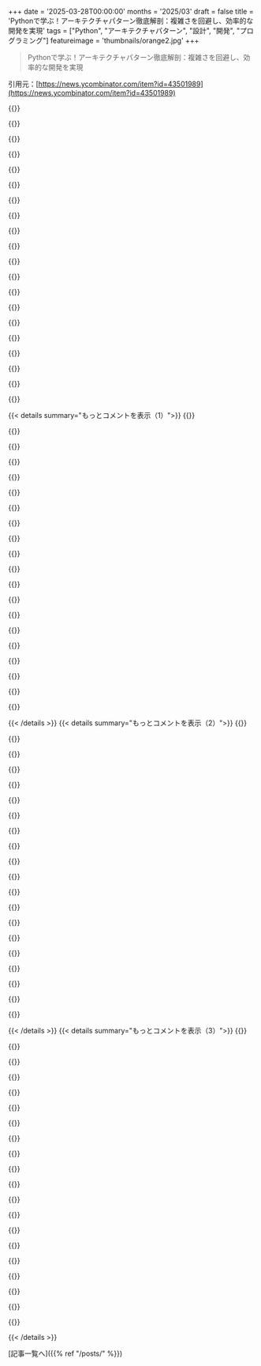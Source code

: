 +++
date = '2025-03-28T00:00:00'
months = '2025/03'
draft = false
title = 'Pythonで学ぶ！アーキテクチャパターン徹底解剖：複雑さを回避し、効率的な開発を実現'
tags = ["Python", "アーキテクチャパターン", "設計", "開発", "プログラミング"]
featureimage = 'thumbnails/orange2.jpg'
+++

> Pythonで学ぶ！アーキテクチャパターン徹底解剖：複雑さを回避し、効率的な開発を実現

引用元：[https://news.ycombinator.com/item?id=43501989](https://news.ycombinator.com/item?id=43501989)

{{<matomeQuote body="この本マジでアーキテクチャパターンの宝庫じゃん！テーマに入りやすくて、すぐに理解できるのが最高。<br>ただ、実体験から言うと、こういうパターン使うとPythonだと複雑性増したり、パフォーマンス悪化したりするんだよね。特にDjangoみたいなActiveRecordパターン使うフレームワークだと。<br>アーキテクチャパターンを厳密に使う大手企業(n=3)は、確かにコードは綺麗だけど、無駄に複雑で遅いんだよね。一方、パターン気にしない企業は、コードは汚いけど生産性高かった。結局、汚いコードの方が読めて修正できたから。<br>俺の問題かもしれないけど、汚いコードの方が好きかも。議論も少ないし。" userName="DanielVZ" createdAt="2025-03-28T11:41:45" color="">}}

{{<matomeQuote body="プロジェクトが厳密なアーキテクチャパターンに従うって聞くと、大抵、抽象化が多すぎて何が起こってるか分からなくなるか、タスクをこなすのに何層も飛び越える必要があるんだよね。<br>簡単なタスクでも、N個も新しいもの作らないとXとかYとかできない、みたいな。<br>パターン気にしない会社は、汚いコードはあるけど、間接参照が少なくて、タスクに必要なものが一箇所にまとまってるから、理解しやすいんだよね。抽象化しすぎなんだよ。難しいことだけ抽象化して、簡単なことはそのまま書けばいいのに。" userName="Jcampuzano2" createdAt="2025-03-28T14:01:22" color="#785bff">}}

{{<matomeQuote body="俺も同じ結論に至ったわ。とにかくロジックをインラインで書いて、テストしにくい部分だけ分離すればいいんだよ。分離した部分は徹底的に単体テストする。" userName="lpapez" createdAt="2025-03-29T11:18:52" color="#785bff">}}

{{<matomeQuote body="それってつまり、ソフトウェアエンジニアリングの真髄じゃん。リソースを最適に使ってニーズを満たすための賢いトレードオフをするってこと。" userName="holdenweb" createdAt="2025-03-30T12:23:00" color="">}}

{{<matomeQuote body="本のエイリアン宇宙船の操縦モデルはちょっとミスリーディングかな。宇宙船は高度に設計された製品で、ソフトウェアの制御メカニズムとして機能する部分が大きいから、お手本があるんだよね。<br>ドメインモデリングは既存のモデルのコピーじゃなくて、ソフトウェアの利点を活かして改善すべき。既存のシステムで何を達成しようとしているのかを理解することが大事。<br>ビジネスや文化の世界のモデルは、ごちゃごちゃしてて時代遅れで、コードに最適化されてないことが多い。人間の解釈に頼ってるところもある。それを参考にすべきだけど、最終目標にするべきじゃない。" userName="directevolve" createdAt="2025-03-28T15:33:50" color="">}}

{{<matomeQuote body="＞本のエイリアン宇宙船の操縦モデルはちょっとミスリーディングかな。宇宙船は高度に設計された製品で、ソフトウェアの制御メカニズムとして機能する部分が大きいから、お手本があるんだよね。”<br>Doctor WhoのTARDISは違うみたい。パイロットに合わせて再構成されたり、コントロールがめちゃくちゃだったり、”作られたんじゃなくて育てられた”って言われたり。<br>クルーが操縦することを想定してて、意識もあるみたいだから、ドクターのTARDISは彼みたいに風変わりなのかも。<br>Doctor WhoはハードSFじゃないけどね。" userName="chuckadams" createdAt="2025-03-28T18:10:04" color="">}}

{{<matomeQuote body="厳密なアーキテクチャパターンを使うには、ドメインとパターンを理解する必要がある。両方あれば、コードベースは直感的になる。そうでなければ、1000行の関数の方が理解しやすい。" userName="lijok" createdAt="2025-03-28T12:52:59" color="">}}

{{<matomeQuote body="ジュニア（経験1、2年）が多い会社だと、複雑なパターン実装しない方がいいよ。Factoryとは何かを説明するのに一日が終わっちゃうから。" userName="E_Bfx" createdAt="2025-03-28T21:07:11" color="">}}

{{<matomeQuote body="組織のドメインモデルでPh.D.持ってれば、何でもできるよね。どんなに汚いコードでも、理解できる。問題は、それだけのドメイン理解を得るには、何年も現場経験が必要だってこと。" userName="pphysch" createdAt="2025-03-28T15:50:07" color="">}}

{{<matomeQuote body="この本は大好きだけど、パターンを適用するべき時とそうでない時を理解する必要があるよね。プロジェクト管理と似てると思う。どちらもオーバーヘッドがあって、無差別に使うと価値を上回ってしまう。でも、賢く使えばプロジェクトの成功に不可欠。<br>例えば、シンプルなカレンダーREST APIなら、複雑なアーキテクチャにはしない。でも、Ports and Adaptersアーキテクチャは、シミュレーションと本番環境をシームレスに切り替えるトレーディングシステム構築には不可欠だった。<br>シミュレーターを実際のトレーディングエンジンに、過去のイベントフィードをリアルタイムフィードに簡単に交換する必要があるし、ビジネスロジックを二重実装しないようにする必要があるから。" userName="frankc" createdAt="2025-03-28T20:15:39" color="#38d3d3">}}

{{<matomeQuote body="Python使ってる大小様々な会社にいたけど、アーキテクチャパターンを使うか無視するかだったんだよね。厳格なアーキテクチャパターン使ってるとこ（n=3）は、確かに“綺麗”だけど、コードが複雑すぎて、一見簡単なはずのタスクがめちゃくちゃ遅いんだよ。<br>“厳格なアーキテクチャパターン使用”の問題は、参照に載ってる特定の実装を“パターン”だと思っちゃうこと。<br>“パターン”ってのは、何をするかの思考プロセス、それに取り組む計画、そしてコードの他の部分に提供したいAPIの最高レベルのデザインのことなんだよね。Pythonのステートマシンは、関数がオブジェクトのおかげで、関数がお互いを返すグループと“f = f(x)”の繰り返しで済むことが多いんだ。SingletonよりBorgパターンが良いって言う人もいるけど、モジュール使えば良くない？`sys`がすでにSingletonにしてくれてるじゃん。“Dependency injection”も、関数に引数（別の関数かも）を渡すだけのことが多いし。Flyweightはモノじゃなくて、interningのテクニック。<br>＞TFAで説明されてるCommandパターンは、Jack Diederichの有名なrant（https://www.youtube.com/watch?v=o9pEzgHorH0）の半分だったんだよね。`functools.partial`が友達だよ。<br>＞これってコードより俺の問題かもだけど、綺麗なコードじゃない会社の方が生産性高かったんだよね。<br>たぶん、もっと良いものを見たことないから、間違った二分法を描いちゃってるんだと思う。短い関数は、複雑なクラス階層なんて必要ないんだから。クラスすら要らないんだよ。Object-oriented programmingはオブジェクトの話で、クラスの話じゃない。クラスの話なら、class-oriented programmingって呼ばれてるはず。" userName="zahlman" createdAt="2025-03-28T15:53:56" color="#ff5733">}}

{{<matomeQuote body="めっちゃわかる。解放感あるよね。抽象化のスープより、こういうコードの方が頭に入ってきやすい。わかると思うけど、golang好きなんだ。" userName="porridgeraisin" createdAt="2025-03-28T11:57:12" color="#ff5c5c">}}

{{<matomeQuote body="俺もそう。リファクタリングして、繰り返しを減らしたり、パラメータ化された関数を増やしたりするのも全然あり。<br>超抽象化されたマトリョーシカ・ラビオリみたいなのを探し回るのは、プログラミングで一番嫌いなこと。単純化するどころか、FactoryFactoryを作るために、12個のオブジェクトをいろんなファイルから探さないといけないんだもん。" userName="exe34" createdAt="2025-03-28T12:28:39" color="#38d3d3">}}

{{<matomeQuote body="どんな言語でも、教条的な構造やパターンを使うとこうなるって経験あるわ。アーキテクチャ宇宙飛行士たちは、ポイントを見失ってるんだよね。コンテキストがない未来のdeveloperがコードを理解しやすくして、変更が期待通りに動作するって確信を提供することなのに。<br>例えば、こんな感じで簡単にレールから外れる。<br>ルール1：関数は短く（50行以内）。<br>ルール2：public関数はinterfaceで実装（モックできるように）。<br>そうすると、プログラムのロジックを追いたいdeveloperは、interfaceの関数呼び出しでひたすら“定義へ移動”、そして“実装へ移動”して動作を探す羽目になる。これで思考の流れがぶった切られる。<br>さらにレベルアップすると、interfaceをマイクロサービスAPI（gRPC）に置き換える。プログラムのロジックを追うために、完全に違う複数のリポジトリをタブで切り替える必要が出てくる。新しいリポジトリを開くと、独自のアーキテクチャレイヤーがあるから、探してる関数の実装を見つけるためだけにウロウロしないといけない。<br>これらは藁人形論法じゃなくて、実際に複数の会社で見たパターン。もう全部の動作が1箇所に書いてある1000行の関数が恋しい。" userName="tzcnt" createdAt="2025-03-28T17:18:46" color="#785bff">}}

{{<matomeQuote body="おまけに、そのinterfaceの裏にある関数がテストで一度もモックされないとか。" userName="lpapez" createdAt="2025-03-28T19:32:27" color="">}}

{{<matomeQuote body="＞厳格なアーキテクチャパターン使ってるとこ（n=3）は、確かに“綺麗”だけど、コードが複雑すぎて、一見簡単なはずのタスクがめちゃくちゃ遅いんだよね。<br>前の職場に、まさにこんなPythonコードベースがあったわ。色んなパターンがあって、“正しい”ことをしたい人たちが実装して、巨大で遅いゴミだった。Python（pre-JIT）じゃ、ネイティブコンパイル言語やJVM言語ほどごまかせないんだよね。間接参照のレイヤーが増えるたびに、インタープリタで毎回実行されるから。<br>この本や他のアプリケーションアーキテクチャに関する本で気になるのは、要件に関係なく、最初から全部複雑さを焼き付けようとすること。実際の要求に応じて複雑さを追加するんじゃなくて。今必要な複雑さと、必要ない複雑さを両方実装しちゃうんだよね。製品が成長したら2年後に必要になるかもしれない複雑さを実装して、今の小さなチームにそれを押し付ける。製品を成功させるために必要な機能のコストを払って。<br>俺にとって、それはアーキテクチャの医療過誤だよ。さらに悪いことに、チームのprogrammerの考え方に影響を与える。コードをより抽象的にすることが常に良いことだって考え始めるんだ。コードは夢見た将来の機能の亡霊で肥大化して、将来のニーズを仮説的にサポートできるレイヤーが増える。“多い方が良い”っていう文化が、良い仕事をしたいジュニアprogrammerの間で広まって、何でもかんでも一般的なフレームワークを実装し始めて、コードベースがどんどん複雑になって、扱いにくくなる。そして、予想してたニーズが実際に現れると、それに備えて書いたコードは、だいたい負債になる。<br>昔の巨大なコードベースを振り返ると、単純な要求でほとんど複雑さが必要なかった部分が必ずあった。developerが幸運を受け入れて、そういう部分を単純にしておいたところは、比較的トラブルが少なくて、新しい要求に対応できた。developerが“正しく”やろうとして、コードベースのすべての部分を同じように複雑にしたところは、過剰に設計されたゴミで、自重で苦しんでた。<br>俺が考えるアーキテクチャの定義は、将来変更するのにコストがかかる設計上の決定のサブセット。良い設計の目標は、アーキテクチャを最小限に抑えて、元に戻すのにコストがかかる選択を避けること。ソフトウェアでは、存在しない問題を無視するっていう決定は、めったに元に戻すのに高くつく決定にはならない。問題が発生したとき、頭の中にしかなかった問題を解決するために作成されたソリューションを適応させるよりも、最初からやり直す方がほぼ常に安くて簡単。稀な例外はすごく重要で、光学的な観点からは、問題を間違って解決した方が、全く解決しなかったよりも賢く見えるけど、自分たちの価値と責任をその例外だけで判断しちゃいけない。" userName="dkarl" createdAt="2025-03-28T16:32:59" color="#45d325">}}

{{<matomeQuote body="＞この本や他のアプリケーションアーキテクチャに関する本で気になるのは、要件に関係なく、最初から全部複雑さを焼き付けようとすること。<br>問題は、厳密にその時まで待つと、基本的に全部何らかのリファクタリングが必要になるってこと。<br>夢は、新しい機能は新しいコードだけでできるってこと。リファクタリングとか既存のコードの修正じゃなくて。多くの人はすでにこの考え方に慣れてる。Webアプリで新しい“view”を追加するとき、他のviewに触る必要ないし、URLルーティングのロジックに触る必要もない。多くの人は、こういうことのために自分で実装するより、フレームワークに依存することに慣れてるだけだと思う。<br>問題は、フレームワークはビジネスのことを知らないってこと。プラグ可能なvalidation layerとかが必要な場合は、自分で実装する必要があるかも。<br>もちろん、欠点は、アプリケーションがどこで柔軟性を必要とするか、成長するかを予測するのが得意じゃないってこと。だから、全部にそれを組み込んで、不必要に複雑なコードになるか、何も組み込まないで、コードベースが成長するにつれてどんどん悪化する絶え間ないリファクタリングになるかのどっちか。<br>エンジニアが何が起こってるか早く見抜いて、必要なときに必要なことを実際にすれば、このアプローチはうまくいく可能性がある。残念ながら、俺の経験では、人は見よう見まねで行動するし、コードが柔軟性や拡張性をサポートしてないせいで、時間の大半を大規模なリファクタリングに費やしてるって気づくまでに時間がかかる。" userName="globular-toast" createdAt="2025-03-29T08:41:08" color="">}}

{{<matomeQuote body="＞夢は、新しい機能は新しいコードだけでできるってこと<br>新しい機能だけじゃない。新しいクロス・カッティング・ケイパビリティのこと。メトリクスを一度も出力したことがないアプリケーションからメトリクスを出力すること。既存のケイパビリティに新しい次元を追加すること、例えば、データベースしかサポートしてなかったアプリケーションに2番目のストレージバックエンドのサポートを追加すること。<br>こういう変更は、昔から予測することが重要だって教えられてきた。事前に計画してないと、後から追加するのはほぼ不可能だって。でも、現実のコードベースで数十年働いて、人々が将来のニーズを予測するために注ぎ込む労力とか、プラグ可能にすることとか、そういうのを見てきて、実際に必要なことが起きたときに、そういう事前に行われた推測作業がどれほど役立つかを目の当たりにして、準備されてなかったコードベースに追加するために必要な作業と比較して、ほとんど全部スキップすることを強く推奨するようになった。<br>＞残念ながら、俺の経験では、人は見よう見まねで行動するし、コードが柔軟性や拡張性をサポートしてないせいで、時間の大半を大規模なリファクタリングに費やしてるって気づくまでに時間がかかる<br>エンジニアが大規模なリファクタリングを繰り返してるなら、目の前にある現在のニーズを満たすようにコードベースを修正する以外に何をしてるの？<br>2つの選択肢を比較するときに覚えておくべきことは、選択肢に異なる採用戦略が含まれてない限り、それを実行する人は同じだってこと。現在のニーズを満たすことができない大規模なリファクタリングを繰り返してるdeveloperに、不確実な将来のニーズに備えてコードベースを準備するように頼んだらどうなると思う？はるかに難しい問題だから、もっと下手になるか、少なくとも良くはならないよ。" userName="dkarl" createdAt="2025-03-29T20:57:09" color="#ff5c5c">}}

{{<matomeQuote body="+100。パターンと抽象化はPythonだとマジでコストが高い。C++だとコンパイラのおかげでゼロコストになったり、JVM JITのおかげでコストがすごく低くなったりするけど、Pythonだと特にI/O処理やネットワーク呼び出しを追加し始めると、コストがめちゃくちゃ高い。" userName="slt2021" createdAt="2025-03-28T23:25:08" color="#45d325">}}

{{<matomeQuote body="この本のいくつかはすごく役立つ。特に、Pythonとか特定の言語よりも一般的なコンセプトについて話してるとき（イベント駆動アーキテクチャ、コマンド、CQRSとか）。<br>でも、他の部分にはいくつか問題があるし、経験の浅いdeveloperがそれを鵜呑みにして、全部一気に実装しようとするとどうなるか見てきた（これはこういうデザインパターンの集まりにはよくある問題）。<br>例えば、repositoryは一般的には役立つパターン。でも、多くの場合、本の例も含めて、複雑さを増やすだけで、メリットはほとんどない。SQLAlchemy使ってる場合は特にそう（SQLAlchemyはそれ自体が“repository”みたいなものだから。もっと正確に言うと、リレーショナルデータベースの抽象化レイヤーにORMが追加されたもの）。<br>同様に、サービスレイヤーとユニット・オブ・ワークは、複数の複雑なユースケースをカバーする複雑なアプリケーションには役立つけど、責任範囲の狭い小さなサービスのシステムでは、すぐに過剰に肥大化する。PythonのDependency injectionは論外。<br>デザインパターンで一番大事なのは、他のツールと同じように、いつ使うべきか、もっと大事なのはいつ使わないべきかを理解すること。この本にはそのためのアドバイスがいくつかあるけど、もっと目立つように、各章の終わりじゃなくて、最初に置くべきだと思う。" userName="BerislavLopac" createdAt="2025-03-28T09:57:38" color="#45d325">}}

{{< details summary="もっとコメントを表示（1）">}}
{{<matomeQuote body="Repository patternが「複雑性を増すだけでメリットが少ない」ってどういうこと？めっちゃ軽量なパターンだと思うし、DBアクセスが必要なときは常に使うべきじゃない？関心の分離もできるし。結局、特定のentityに対するDBアクセスを全部1か所にまとめるってことでしょ。Repositoryの中身なんてどうでもいいじゃん。query実行するなりORM使うなり。" userName="kelafoja" createdAt="2025-03-28T10:16:30" color="">}}

{{<matomeQuote body="理論上は良いabstractionだしメリットもわかる。でも実際は、Repositoryの引数がそのままSQLAlchemyのselect()とかsession.query()に渡されるだけになりがちじゃん？SQLAlchemyのSession自体がもうRepositoryみたいなもんだし。Repository = Sessionってalias設定するとか、typingのためだけにSessionのメソッドのstub作るとかでも同じくらいdecouplingできるんじゃない？テストでDB触りたくないなら、modelをSessionにbindしなきゃいいし。" userName="bulatb" createdAt="2025-03-28T12:52:03" color="#38d3d3">}}

{{<matomeQuote body="なるほど、わかった気がする。SQLAlchemy自体はあんまり使ったことないんだよね。普段はORM使わずにquery書いてvalue objectにmapしてる。それをRepositoryに置くかな。DB構造とdomain modelをdecoupleするのも大事だと思うし。Person typeを3つのtableからjoinして作るみたいなことをRepositoryでやる、みたいな。SQLAlchemyを隠蔽しておけば、将来的に他のものにreplaceしやすいかもね。" userName="kelafoja" createdAt="2025-03-28T13:12:05" color="#785bff">}}

{{<matomeQuote body="でかいプロジェクトでSQLAlchemy使ったけど、session scopingとかDB hittingで色々問題あったな。SA modelはlazy loadingでpropertyにアクセスするだけでDBにquery投げちゃうことがあるし、debuggingがマジで大変。Pydantic DTOにflattenするのがおすすめ。type checkerがSA modelじゃ見つけられない問題を見つけてくれるかも。ただ、nested modelだと、事前に必要なfieldがわからないとoverfetchしちゃうんだよね。" userName="psd1" createdAt="2025-03-28T13:39:17" color="#45d325">}}

{{<matomeQuote body="Overriding lazy-loading optionsでoverfetching防げるよ。Author classのbooks relationshipにlazy=‘select’って設定してても、fetch_authors = select(Author).options(raiseload(Author.books))ってすれば、SELECTの代わりにエラーが出るようにできる。Queryがこっそり実行されてないかsmoke testで確認できるし、lazy-loadしたくないならrelationship(..., lazy=‘raise’)で最初から止められる。" userName="bulatb" createdAt="2025-03-31T08:02:37" color="#785bff">}}

{{<matomeQuote body="SQLModel[0]ってどう思う？いい感じにまとまってる？それともスパゲッティ？[0] https://sqlmodel.tiangolo.com/" userName="pbronez" createdAt="2025-03-28T14:30:27" color="">}}

{{<matomeQuote body="SQLModelはPydanticとSQLAlchemyのいいとこどりのはずだけど、DB tableにbackedされたSQLModel entityは作成時にfieldをvalidateしないんだよね。それってPydanticの意味なくない？" userName="unculture" createdAt="2025-03-28T15:17:51" color="">}}

{{<matomeQuote body="中身見ないとわかんないけど、「SqlModelはpydantic modelかつSA model」ってのが気になる。dynamic unintended-queryの性質が残ってそう。SqlModelをpet projectで使ったとき、many-to-manyの関係を表現するのが難しかった記憶がある。syntaxはSAより好きだったけど、systematicなbenefitよりsyntacticalなbenefitが大きい気がする。" userName="psd1" createdAt="2025-03-29T15:16:20" color="">}}

{{<matomeQuote body="小さいappならYAGNIって意味。でかいappなら、理論的な区別が現実になる場所が絶対出てくる。data modelをstorageからdecoupleするのはマジで大事だし、Sessionだけじゃ無理。SQLAlchemyはflexibleだよ。必要なら3つのtableからPersonをmapできるし。＞I prefer not to use ORMs but just write queries and map the results into value objects. That work I would put into a Repository.＜”それな。”って感じ。stdlib sqlite3の上にbuildしてれば、YAGNIってdismissされなかったかもね。" userName="bulatb" createdAt="2025-03-28T14:27:01" color="#38d3d3">}}

{{<matomeQuote body="SQLAlchemy Sessionはunit of work (UoW)でもあるんだよね。bookの最後の方で、UoWを使ってserviceからemitされたeventをcollectしてdispatchしてる。SQLAlchemyをそのまま使ってたらどうしてたんだろ？UoWが必要になるまで実装を待つべきって意見もあるかもだけど、そうなると数百か所の呼び出し元コードを書き換えることになるじゃん。最初からbuildしとけばいいじゃん。Repository patternは全てに使えるし。" userName="globular-toast" createdAt="2025-03-28T14:41:52" color="#ff33a1">}}

{{<matomeQuote body="Repositoryの意味ってみんな意見違うよねー。SessionはUoWだし、object-scoped persistenceの意味ではrepositoryでもあるし、他にも色々兼ねてる。Sessionがちょっとくらい漏れてても許容範囲かな。application-levelなことは実装するけど、lower layerのversionをwrapする必要はないと思う。<br>ユーザーがPOSTでfilterして、それがrepository queryに渡すhigh-levelなFilterになるとき、どんな感じになる？結局Query.filter()みたいになるでしょ？repositoryから欲しい数を選ぶときも、Query.first()とかQuery.one()とかQuery.filter().filter().filter().all()になるし。<br>SQLにbindされてるけど、literal senseだけ。APIはどんな場合でもそうなると思う。benefitがcostを上回るなら、そうあるべきだって考える。<br>idealじゃないし、完全にcorrectでもないけど、まあいいし、simpleじゃん？" userName="bulatb" createdAt="2025-03-28T15:39:00" color="">}}

{{<matomeQuote body="コメントの最初のsentenceで読むのやめちゃった？SQLAlchemyをrepository/UoWとして使うなら、どうやるかっていうspecificな質問をしたんだけど。" userName="globular-toast" createdAt="2025-03-28T16:43:38" color="">}}

{{<matomeQuote body="それ、serviceでやるんだよ。" userName="yahoozoo" createdAt="2025-03-29T11:53:49" color="">}}

{{<matomeQuote body="SQLとreal-worldのdatabase schemaってどっちもcomplexだから、optimally fetchするためには、entity-specificなmethodがuse caseごとに必要になるか、builderをexposeする必要がある。でもそれならquery builder使えばよくない？<br>Repository patternはCRUDにはいいけど、CTEsが2つと4つのjoinが必要なqueryとかには向かないよね。" userName="deergomoo" createdAt="2025-03-29T18:03:15" color="#ff33a1">}}

{{<matomeQuote body="Repository patternはdatabase layerをswitchする必要があると感じてるならusefulだけど、そんなの見たことないなー。ただのduplicate codeになるだけじゃん。" userName="unculture" createdAt="2025-03-28T11:34:29" color="">}}

{{<matomeQuote body="alternativeは何を使ってるの？cleanでseparatedでmaintainableな方法でdata accessを提供するにはどうしてる？<br>俺はたくさん見てきたし、たくさん使ってきたよ。database layerをswitchするために使ったことはないけどね。careerが全然違うみたいだ。<br>codeがduplicateされるってのもよくわからない。database access codeをいろんな場所に置かないで、一箇所にまとめるだけじゃん。" userName="kelafoja" createdAt="2025-03-28T12:23:52" color="">}}

{{<matomeQuote body="OK、まずdefineしよう。<br>話してるのは、domain entitiesをpersistenceからisolateする”transformation”か”mapper”layerのことだよね。これが”Repository”なら、マジでagree。それがproblemに対するrightなapproachだと思う。<br>でも”Repository pattern”がabstractとconcrete classesとinheritance treesのcomplexなstructureを意味するなら、usually overkillでrarely a good ideaだと思う。" userName="BerislavLopac" createdAt="2025-03-28T12:59:07" color="#45d325">}}

{{<matomeQuote body="Thanks。complexなstructureの(abstract) classesとかinheritance treesはRepository patternとは関係ないと思ってる。<br>Repository patternはData Access Object (DAO) patternのgeneralizationで、synonymouslyに扱われることもあるよね。<br>俺のimplementの仕方は、entityごとにdatabase accessを提供するclassを作るって感じ。例えば、Person (complexじゃなくて、ただのvalue object)とPersonRepositoryがあって、Person objectを取得、update、deleteする。<br>で、projectのcomplexityとscopeに基づいて、Personがdatabase tableとかstored object/documentに1-to-1でmapされるか、business domainでmore complexなobjectになって、repositoryがfetchとconstructのためにmore workをするかだね。" userName="kelafoja" createdAt="2025-03-28T13:06:49" color="#ff5733">}}

{{<matomeQuote body="＞for each entity have a separate class to provide the database access<br>訂正させて。database accessが必要なentityごとに、ね。layerの話をしてるのはそういうこと。entityがdirectly persistedされないで、other entitiesの”parts”か”relations”としてだけpersistedされる場合もあるし、persistence implementationがvery complexな場合もある (例えば、RDBにstoredされるentityもあれば、filesystemにstoredされるentityもある) し、clearなmappingがない場合もある。<br>domain entityごとにapproachしてほしい。”persistability”はessentially just another propertyで、each caseにapplyされるかもしれないし、されないかもしれない。" userName="BerislavLopac" createdAt="2025-03-28T13:42:15" color="#45d325">}}

{{<matomeQuote body="Naturally、Repositoryはdata(base) accessのpatternだから、persistedされないobjectとは関係ないはず。persisted objectの意味で”entity”を使ったんだけど、わかりにくくてsorry。" userName="kelafoja" createdAt="2025-03-28T15:43:22" color="">}}


{{< /details >}}
{{< details summary="もっとコメントを表示（2）">}}
{{<matomeQuote body="えーと、それもまた完全に単純じゃないんだよねー。「永続化されたオブジェクト」って一体何さ？ここには通常エンティティと呼ばれるものが2つあるよね。<br>1．ドメインエンティティ。これは通常、コードベースでネイティブオブジェクトとして表現されるもの。こいつらは、永続化する必要があるかどうかとか、どうやって永続化するかとか全く知らない。<br>2．データベースエンティティ。これはー少なくともRDBではーテーブルで表現される。<br>最初のタイプのエンティティが、2番目のタイプのエンティティに1対1で簡単にマッピングできることは珍しくないけど、それは保証されてないんだよね。そうだとしても、Pythonの整数型にはPostgreSQLに直接相当するものがないとか、2つの「世界」の違いからエンティティは異なるものになるよね。<br>さっきの僕の「修正」では、ドメインエンティティについて話してたんだ。だから「データベースアクセスが必要」っていう言い方は完全には正しくないんだよね。「永続化される必要がある」って言うべきだったかな。" userName="BerislavLopac" createdAt="2025-03-29T01:02:30" color="">}}

{{<matomeQuote body="それ見たことあるけど、もちろん厳格なパターンの強制はなかったから、リークの悪夢で、変更は中途半端に実装されたままになり、2つのデータベースが使用中になっちゃった。" userName="lazyasciiart" createdAt="2025-03-31T03:05:38" color="">}}

{{<matomeQuote body="リポジトリパターンはテストに便利だと思うんだよねー。SQLAlchemyがする必要があることをモックするよりも、リポジトリをモックする方がずっと簡単だし。" userName="mosburger" createdAt="2025-03-28T12:26:40" color="#ff33a1">}}

{{<matomeQuote body="僕はめったにリポジトリをモックしないな。データベースをモックするのは単体テストには良いし、実際のDBを使うよりずっと速いけど、DBとDBアプリケーションのインターフェースはバグが発生しやすい場所なんだよね。だから実際のDB（本番と同じエンジン）を使うことで、自分のコードが実際に動くって確信が持てるんだ。テストを書くのが難しくなったり、少し遅くなったりするけど、モックする可能性が最も低いものかな。" userName="williamdclt" createdAt="2025-03-28T16:48:55" color="#ff5733">}}

{{<matomeQuote body="要するに、YAGNIってことだね。<br>以前、マイクロサービスにリポジトリパターンを使うように強く勧めてきた上司がいたんだ。チームは試してみたかったんだけど、他のコメンターが言ってるように、うまくいったけど実際には必要なかったんだよね。だから、それはただ別の抽象化レイヤー、コード、テストとしてそこに座ってるだけで、誰も恩恵を受けなかった。<br>逸話だけど、プロジェクトは9か月後に停止されたんだ。時間がかかりすぎたからね。リポジトリパターンを使うという決定が最後の引き金になったわけじゃないけど、ユースケースに必要なものよりも複雑なパターンを使うことが根本にあったと思う。" userName="ryan-duve" createdAt="2025-03-28T12:01:19" color="">}}

{{<matomeQuote body="考えられる代替案は何だったのか、教えてもらえますか？<br>リポジトリパターンが自分が理解しているものとは違うのか、それともここで誤解があるのか、今学んでいるところです。<br>データベースアクセスコードをリポジトリに隠すことが、どうして複雑なコード、長い開発時間、プロジェクト全体の失敗につながるのか理解できません。" userName="kelafoja" createdAt="2025-03-28T12:26:32" color="">}}

{{<matomeQuote body="リポジトリパターンの理解は正しいよ。このスレッドの他の人たちが誤解してたり、間違って実装してるみたいだね。僕は事実上すべてのサービス（適切な場合）でリポジトリパターンを使っていて、それは信じられないほどシンプルで、テストとドキュメント化が簡単で、同僚に教えやすいんだ。ほとんどのサービスがリポジトリパターンを使ってるから、慣れてないプロジェクトでもすぐに状況を把握して、ビジネスロジックを見つけたり、修正を加えたりする場所がわかる。<br>注意すべきこととして、リポジトリパターンはデータベースアクセス専用だと言ってたけど、それは本当じゃない。データベース、別のHTTP API、普通のファイルシステム、gRPCサーバー、ftpサーバー、メッセージキュー、メールサービスなど、他の場所からデータを取得する必要があるあらゆるタイプのサービスにリポジトリパターンを使用できるんだ。<br>これは僕にとって非常に役立ってて、僕の会社がやってることの1つは、他の多くのAPIからデータを集約することなんだ（whoisレコードとか）。契約上の問題とか、もっと良いもの/安いものを見つけたとかで、プロバイダーを切り替えなければならないことが何度もあった。実装を交換できることは非常に役立った。ビジネスロジックレイヤーとそのユニットテストは全く触る必要がなかったからね。<br>今の役割を始める前は、メッセージキューにkafkaを使ってたんだ。rabbitに切り替える大きな取り組みがあって、kafkaのものをすべて取り除いてrabbitのものに置き換えるのは非常に苦痛で時間がかかり、切り替えが今日までずっと問題が残ってる。リポジトリパターンを使ってたら、切り替えは朝飯前だっただろうね。" userName="ddejohn" createdAt="2025-03-28T18:21:57" color="#ff33a1">}}

{{<matomeQuote body="ありがとう。ちょっと不安になってたんだ。なぜ僕の頭の中でそれがデータベースアクセスだけに密接に結びついていたのかわからない。他の種類のデータ検索にも適用するのは理にかなってるね。洞察をありがとう!" userName="kelafoja" createdAt="2025-03-29T13:26:10" color="#45d325">}}

{{<matomeQuote body="そんなことないよ。使ってみて。簡単だよ。" userName="esafak" createdAt="2025-03-28T13:19:49" color="">}}

{{<matomeQuote body="＞そしてPythonでのdependency injectionなんて話したくない。<br>dependency injectionについて話させてくれる？それともどこから始めたらいいか教えてくれる？僕は主にPythonでコードを書いてるんだけど、dependency injection、つまり関数が必要な入力をすべてパラメータ経由で与えることは、プロジェクトを設計する上で価値のある原則だと思うんだ。" userName="ryan-duve" createdAt="2025-03-28T11:56:43" color="">}}

{{<matomeQuote body="結果の50%が出る1%の改善案だよ。これに変えてみて。<br><br>class C:<br> def __init__(self):<br> self.foo = ConcreteFoo()<br><br><br>これをこう！<br> class C:<br> def __init__(self, foo: SupportsFoo):<br> self.foo = foo<br><br>SupportsFooはProtocolね。これだけ！" userName="d0mine" createdAt="2025-03-28T19:16:03" color="">}}

{{<matomeQuote body="＞経験の浅い開発者が鵜呑みにして、全部一度に実装しようとするとマジでヤバいってのはよくある話だよね。<br>この本では、そうしないようにハッキリ書いてあるじゃん。<br>＞同じように、サービスレイヤーとかUnit of Workは、複雑なユースケースが複数ある大規模なアプリには役立つけど、責任範囲が狭い小さなサービスで構成されたシステムだと、すぐに肥大化しちゃうんだよね。PythonでのDIなんて考えたくもない。<br>サービスレイヤーとDIは、関数型プログラムを書くのにマジで役立つと思ってる。Celeryを使った分散画像処理サービスでプラグインとして使える複雑な画像処理スクリプトがあるんだけど、サービスレイヤーとDIのおかげでマジ助かってる。こんな感じになる。<br>dependency.do_thing(params)<br><br>こうなる:<br>do_thing(dependency, params)<br><br>こっちの方がずっとテストしやすいし。I/Oを全部モックしてライブ環境で画像処理タスクを実行したり、Celeryのモック版で本物の画像処理タスクを実行したりできる。デプロイする前に、いろんな関数をエンドツーエンドでテストできるんだよね。Result型をサービスレイヤーで使うと、エラー情報をWebクライアントにちゃんと伝えられるし、プログラムがクラッシュするのを防げる。だって、エラー処理は全部サービスレイヤーの関数でやってるから。" userName="wormlord" createdAt="2025-03-28T14:49:36" color="#785bff">}}

{{<matomeQuote body="Celeryのモックってどうやってるの？<br>タスクをすぐに実行するか、Celery.delayとかはテストしないで、内部の関数だけテストするって方法しか知らない。" userName="wbc" createdAt="2025-03-28T17:21:57" color="">}}

{{<matomeQuote body="自作のCeleryオブジェクトをモックしてるよ。Groups、Chords、Chains、Signatures、Celery backend、タスクのディスパッチを全部モックしてる。全部ローカルで同じスレッドで実行されるから、すぐに終わるんだけど、ワークフローはちゃんと動くんだ。タスクの出力が次のタスクに渡されたり、タスクが更新されたりする。<br>Celeryとか、signatureとかchainとかの関数をタプルにしてサービスレイヤーの関数に渡してる。<br>ワークフローのパイプ処理がちゃんと設定されてるかテストするのが主な目的。結合テストで引数が間違ってないか確認する手間が省ける。" userName="wormlord" createdAt="2025-03-28T17:52:05" color="#ff5c5c">}}

{{<matomeQuote body="俺もそう思った。パターンを見るのは面白いけど、いつ使うのが一番いいか、ガイダンスがあると助かる。パターンがツールなら、いつ使うべきか、避けるべきか教えてほしい。pros and consセクションで触れてるけど、順番とか強調の問題かも。<br>新しいビジネスを始めるために小さなWebアプリを作って、Pythonを学びながら実装したんだけど、この本のおかげで簡略化できるパターンがいくつか見つかった（避けたいパターンもあるけど）。" userName="jbs789" createdAt="2025-03-28T10:59:23" color="#ff5733">}}

{{<matomeQuote body="＞とは言え、いくつか問題点もあるし、経験の浅い開発者が鵜呑みにして、全部一度に実装しようとするとマジでヤバいってのはよくある話だよね（こういうデザインパターンの本にはありがちな問題だけど）。<br>Robert Martinとかがその例だね。Clean Codeとかいうゴミで経験の浅い開発者を洗脳して、何十億ドルも損害を出してる。<br>ソフトウェアエンジニアリングは自然科学じゃないから、銀の弾丸なんてないんだよ。トレードオフだらけ。だから、唯一の正解を知ってるなんて言うやつは、犯罪者予備軍か初心者だよ。" userName="SaturnIC" createdAt="2025-03-28T10:59:16" color="">}}

{{<matomeQuote body="Clean Codeには役立つTipsとかテクニックがたくさん載ってるよ。<br>批判してる人は、何百ページもあるうちの1、2ページからコンセプトを拾ってきて、本全体を否定するんだよね。それは、フットガンになる可能性のあるコンセプトを紹介するよりもっと酷い間違いだよ。<br>経験豊富なエンジニアになるってことは、ツールキットからいつ、どこでツールを使うかを学ぶってことなんだよ。" userName="0xpgm" createdAt="2025-03-28T11:08:52" color="">}}

{{<matomeQuote body="Typescriptのdevだけど、この本は一番好きなアーキテクチャ本の一つ。いつも参考にしてる。お気に入りのパターンは、テスト用のフェイクUnit of Work/サービスパターン。サードパーティ製のサービスをフェイクするのにマジで使える（モックじゃないよ！！）。命名の悩みにも役立ったし。例えば、イベントの名前を、インフラとかパターン固有の方法じゃなくて、ドメイン固有の方法で命名することを推奨してる（例：CART_ITEM_BECAME_UNAVAILABLEは、USER_NOTIFICATIONよりも良い）。当たり前のことだけど、チームメイトに説明するのが面倒だから、Cosmic Pythonがオンラインで読めるのはマジ助かる。全体的に見て、すごく参考になる本！" userName="seveibar" createdAt="2025-03-28T07:13:26" color="#ff33a1">}}

{{<matomeQuote body="この本は知らなかったけど、著者のHarry J. W Percivalは、TDDの”goat”本の著者なんだね。<br>https://www.obeythetestinggoat.com/pages/book.html<br>あの本も、僕の心の中で同じような位置を占めてる。仕事でPythonを使うことはほとんどないけど、違う言語を使ってても何度も読み返してる。あの本がオンラインでも紙媒体でも読めるのも素晴らしい。<br>この本もぜひ読んでみる！" userName="serial_dev" createdAt="2025-03-28T07:41:11" color="#45d325">}}

{{<matomeQuote body="あの本の新しいアップデート版が今年リリースされるらしいよ。" userName="cinntaile" createdAt="2025-03-28T08:08:21" color="">}}


{{< /details >}}
{{< details summary="もっとコメントを表示（3）">}}
{{<matomeQuote body="faking（モックじゃないよ！！）についてだけど、これおすすめだよ。<br>https://martinfowler.com/bliki/TestDouble.html" userName="BerislavLopac" createdAt="2025-03-28T09:10:12" color="">}}

{{<matomeQuote body="いつでもモックよりFakesだよね" userName="incangold" createdAt="2025-03-28T11:11:49" color="">}}

{{<matomeQuote body="Pythonは良い感じのglue言語だと思う。<br>強制的なOOPの考え方にはうんざりしたなー。全部カプセル化とか継承させなきゃいけないし、privateフィールドばっかりでメソッド経由で設定するとかさ。<br>SOLIDとかclean codingとかclean architectureとかGoF patternsとかUncle Bobにも飽きた。<br>Kingdom of NounsとかFizzBuzz Enterprise Editionsももういいって感じ。<br>今はできるだけOOPを使わないで、命令型とか関数型の流れで書いてるよ。Pythonをたまに使うときは（使いたくないわけじゃないけど、仕事で.NETメインだから）、オブジェクトとかパターンから解放されたいんだよね。この本に価値がないって言ってるんじゃないよ。学ぶことはあると思う。でも、現実のプログラミングに全部当てはめようとしちゃダメだよ。パターンとかオブジェクトとかSOLIDにこだわりすぎないで。" userName="DeathArrow" createdAt="2025-03-28T11:49:15" color="#45d325">}}

{{<matomeQuote body="俺のお気に入りは、できるだけpure functionを書いて、次に外部とやり取りする引数1～4個のfunctionを書いて、それからdomain objectでラップするってやり方かな。こうすると、関係ない複雑さをdomainから排除できるし、object全体が必要ないときでもfunctionを再利用できるんだ。" userName="exe34" createdAt="2025-03-28T12:30:55" color="#785bff">}}

{{<matomeQuote body="domain driven designがうまくいくとは思えないんだよね。Objectは現実世界をうまくモデル化できないじゃん。なんでDDDが現実世界とかビジネスをうまくモデル化できるって思うの？そもそもモデル化する必要ある？<br>コンピューターは人間とは違うんだし。<br>俺は現実的に、お金/時間/複雑さの面で一番良い解決策を考えるべきだと思うな。コンピューターで人間の思考を真似ようとするんじゃなくて。だって、トラックは馬車を真似てないし、飛行機は鳥を真似てないでしょ。" userName="DeathArrow" createdAt="2025-03-28T13:11:36" color="">}}

{{<matomeQuote body="＞domain driven designがうまくいくとは思えないんだよね。Objectは現実世界をうまくモデル化できないじゃん。“DDDはOOPを必須としないよ。関数型言語でもDDDできるし。F#の本もあるくらいだし。だから、OOPが現実世界をうまくモデル化できないって結論は出せるかもしれないけど、それをDDDにまで広げるのは違うと思うな。DDDがうまくいかないって思うDDD固有の理由ってある？”<br>＞そもそもモデル化する必要ある？“まあ、モデルの定義によるけど、ソフトウェアを書く時点で何かしらをモデル化してるんじゃない？ソフトウェアのどこかに、ユーザーのthingy/record/object/type/dictionary/structがあるはずで、それは現実の人物の不完全な表現だよね。つまり、モデルじゃん。”" userName="wesselbindt" createdAt="2025-03-28T15:32:52" color="#ff5733">}}

{{<matomeQuote body="ソフトウェアでモデル化する違いは、ソフトウェアを実行できるからフィードバックが得られるってこと。DDDのドキュメントは実行できないじゃん。" userName="procaryote" createdAt="2025-03-29T08:56:18" color="">}}

{{<matomeQuote body="DDDについて無知でごめん。ドキュメントって何のこと？" userName="wesselbindt" createdAt="2025-03-29T16:31:13" color="">}}

{{<matomeQuote body="DDDはobjectの話じゃないんだよ。domain（現実世界）を今あるツールでモデル化するって話。Objectでモデル化するのが最適なものもあれば、functionとか他のものでモデル化するのが最適なものもある。<br>一番重要なのは、domainについて話すための共通言語を確立すること。これがめちゃくちゃ強力。共通言語を話せない人と一緒に仕事したことある？アイデアがちゃんと伝わらないから、全部3倍時間かかるし、誤解も生まれる。コードも同じ。もしコードが全部コンピューターの言葉で書かれてたら、ビジネスの言葉をコンピューターの言葉に翻訳することになる。これには時間がかかるし、ミスも起きやすい。ビジネスの人はコードが読めないからチェックできないし、コーダーはビジネスを知らないからチェックできない。<br>抽象化を作る目的は、domain expertの言葉に近い言葉でコードを書けるようにすること。DDDはその一つの例だけど、基本的な考え方はSICPまで遡る。" userName="globular-toast" createdAt="2025-03-28T13:57:32" color="#38d3d3">}}

{{<matomeQuote body="優秀なコーダーは、コードをチェックできるくらいビジネスについて学ぶ。domain expertは、動いているソフトウェアを見ればわかる。<br>DDDを使うと、domainでもソフトウェアでもない第三のモデルができて、domain expertとプログラマーの両方がそれを維持して理解するために余計な労力が必要になる。<br>さらに悪いことに、最初からこのモデルを作ろうとする人が多い。それは間違っていて、実装が難しくて、実際に何かをリリースしたい場合はおそらく捨てられることになる。" userName="procaryote" createdAt="2025-03-29T09:07:16" color="#ff5733">}}

{{<matomeQuote body="みんなドメインって言葉に過剰反応して、DDDっていう特定のカーゴカルトと混同してるんじゃないかな。アジャイルも同じで、実践されてるものはたいていカーゴカルト版で、メリットなしに公式プロセス分のコストがかかるんだよね。<br>俺が言いたかったのは、一番シンプルな意味でのドメインモデリングだよ。マーケットとトレーディング戦略と、マーケットのシミュレーションバージョンの3つのオブジェクトを作っただけ。書類とか一切なし。" userName="exe34" createdAt="2025-03-30T07:30:18" color="#ff5c5c">}}

{{<matomeQuote body="オブジェクトって結局はプロパティの入れ物でしかないんだから、その事実を活用した方が、そうじゃないシステムよりも理解しやすいシステムになるよね。<br>例えば、今仕事でシステムのCSVアウトプットをパースするテストをリファクタリングしてるんだけど、現状だとハードコードされた配列のインデックスに依存してて、めちゃくちゃなんだよね。そこで、CSVファイルの各エントリをモデル化するためにdataclassをいくつか定義して、そのオブジェクトを使ってテストを書いたら、テストがすごく快適になったし、理解しやすくなったよ。" userName="supriyo-biswas" createdAt="2025-03-28T13:26:37" color="#ff5733">}}

{{<matomeQuote body="俺も今は同じように考えてるよ。オブジェクト指向なのか、そうじゃないのか、ハイブリッドなのかとか、もうどうでもいいんだよね。<br>仕事の小さいプロジェクトで、大きな中央設定を中心にインフラコンポーネントを連携させるのが主なものなんだけど、まさにそんな感じ。APIとかJSONの設定をパースするためにdataclassとか、Pydanticモデルを定義すると、タイプヒントが使えるし、可読性も上がる。<br>もし、たくさん“compute_some_thing(some_object)”みたいなのがあることに気づいたら、そのオブジェクトの@propertyにすれば、“some_object.some_thing”で使えるようになる。<br>もし、foo-objectの属性をたくさん移動させてbar-objectを作ることが多いなら、@classmethod Foo.from_barとか@property Bar.as_fooを導入してみたら？FooとBarの関係がもっと明確になるよね。<br>OOPは、レガシーなJava Enterprise Projectsみたいなひどいものじゃなくてもいいんだ。ドメインの密接に関連するアイデアをカプセル化する、いくつかの趣のあるオブジェクトを含む手続き型コードの集まりでもいいんだよ。" userName="tetha" createdAt="2025-03-28T15:39:23" color="#ff5c5c">}}

{{<matomeQuote body="俺の経験上、DDDの話が出ると、プロジェクトは何か月もドキュメントばかり作って、実装段階になったら複雑さが制御不能になるってパターンが多い。そして、たいてい出荷されない。<br>うまくいく人もいるかもしれないけど、俺は何度もそういうシナリオを見てきたから、DDDは危険信号としか思えない。" userName="procaryote" createdAt="2025-03-29T08:54:21" color="">}}

{{<matomeQuote body="これは自分のためのモデルなんだ。簡単なbtcのトレーディングボットを書いたんだけど、主要なオブジェクトはMarket()、TradingStrategy、SimulatedMarketの3つだった。SimulatedMarketは過去のデータを使ったよ。<br>個々のトランザクションとか手数料とかはオブジェクトとしてモデル化しなかった。戦略に関連するものを1つのオブジェクトにカプセル化して、マーケットオブジェクトがget_price()、buy()、sell()みたいなものを提供してくれて、シミュレーションバージョンでも利用できるようにしたかったんだ。" userName="exe34" createdAt="2025-03-28T13:29:12" color="#45d325">}}

{{<matomeQuote body="もし3つの異なるドメインをうまくカプセル化できれば、ブローカーを切り替えても外部依存関係がないはず。関数とかドメインを深くして。" userName="abirch" createdAt="2025-03-28T13:39:35" color="">}}

{{<matomeQuote body="Pure functionsはテストしやすいよね。" userName="auc" createdAt="2025-03-28T14:59:20" color="">}}

{{<matomeQuote body="えーと、何をするんだっけ？<br>・SQLAlchemyのモデルを再実装する（“リポジトリ”と呼ぶ）。<br>・SQLAlchemyのセッションを再実装する（“unit of work”）。<br>・モデルを使わない“サービスレイヤー”を追加する。モデルの属性をすべて個別の関数パラメータに展開する。その方が結合度が低いから。<br>・すべてをメッセージバスに分散させて、デバッグの希望をなくす。<br>・しかも、これは書き込みの場合だけ！<br>・読み込みの場合は、生のSQLを使ってクエリする、別の非正規化されたテーブルを用意する。（マジで、12章を見てくれ）<br>MADE.comがどれくらいのトラフィックを処理してるか見てみよう。デスクトップとモバイルからの合計訪問数は先月50万回。つまり、1分あたり12回表示されるだけ。<br>ああ、俺の仕事もDDDについて一日中書いていられるくらい楽だったらいいのにな。" userName="throw1222212121" createdAt="2025-03-29T02:04:43" color="">}}

{{<matomeQuote body="本の75%くらいまで読んだけど、本の中で議論されてることが全部常にやるべきことだとは思わないよ。議論されてる各パターンには、メリットとデメリットのまとめがある。ちょっと足りないかもしれないけど、パターンがアプリケーションのニーズに合ってるかどうか考えるべきだってことは明確に述べてる。<br>本の中のすべてが必要なアプリケーションは少ないと思うけど、議論されてる1つ以上のパターンを適用できるアプリケーションはたくさんあるはず。" userName="florbo" createdAt="2025-03-29T02:29:53" color="#785bff">}}

{{<matomeQuote body="数年前からPythonを仕事で書き始めたんだけど、KotlinとかTypeScriptの経験があったから、言語自体はすぐ慣れたんだよね。でも、疎結合とかテストのしやすさを実現するイディオム的なやり方がわからなくて苦労してたんだ。<br>同僚に勧められてこの本を買って全部読んだら、Pythonの複雑なコードベースを管理する方法がマジで理解できた。全部のパターンに従ってるわけじゃないけど、何ができるか、他のパラダイムでの経験をどうPythonに応用できるかがわかったよ。JavaおじさんPythonみたいにならずに済んだってわけ。超おすすめ。値段以上の価値あり。" userName="localghost3000" createdAt="2025-03-28T15:00:42" color="#45d325">}}


{{< /details >}}


[記事一覧へ]({{% ref "/posts/" %}})
